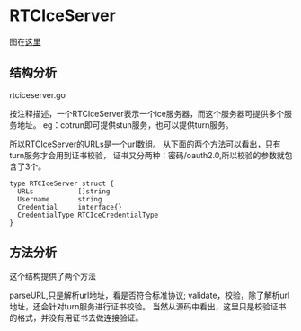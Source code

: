 # RTCIceServer

图在[这里](https://www.draw.io/?mode=github#H63isOK%2Fconference_graph%2Fmaster%2Fpion-webrtc%2Fpion%2Fwebrtc%40v1.2.0)

## 结构分析

rtciceserver.go

按注释描述，一个RTCIceServer表示一个ice服务器，而这个服务器可提供多个服务地址。
eg：cotrun即可提供stun服务，也可以提供turn服务。

所以RTCIceServer的URLs是一个url数组。
从下面的两个方法可以看出，只有turn服务才会用到证书校验，
证书又分两种：密码/oauth2.0,所以校验的参数就包含了3个。

    type RTCIceServer struct {
      URLs           []string
      Username       string
      Credential     interface{}
      CredentialType RTCIceCredentialType
    }

## 方法分析

这个结构提供了两个方法

parseURL,只是解析url地址，看是否符合标准协议;
validate，校验，除了解析url地址，还会针对turn服务进行证书校验。
当然从源码中看出，这里只是校验证书的格式，并没有用证书去做连接验证。

